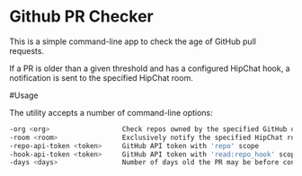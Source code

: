 Github PR Checker
=================

This is a simple command-line app to check the age of GitHub pull requests.

If a PR is older than a given threshold and has a configured HipChat hook, a notification is sent to the specified
HipChat room.

#Usage

The utility accepts a number of command-line options:

```bash
-org <org>                  Check repos owned by the specified GitHub organization
-room <room>                Exclusively notify the specified HipChat room
-repo-api-token <token>     GitHub API token with 'repo' scope
-hook-api-token <token>     GitHub API token with 'read:repo_hook' scope
-days <days>                Number of days old the PR may be before considering it old
```


